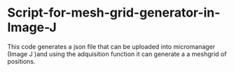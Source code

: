 # Script-for-mesh-grid-generator-in-Image-J
This code generates a json file that can be uploaded into micromanager (Image J )and using the adquisition function it can generate a a meshgrid of positions. 

